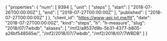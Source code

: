{
  "properties": {
    "num": [
      9394
    ],
    "unit": [
      "steps"
    ],
    "start": [
      "2018-07-26T00:00:00Z"
    ],
    "end": [
      "2018-07-27T00:00:00Z"
    ],
    "published": [
      "2018-07-27T00:00:00Z"
    ]
  },
  "client_id": "https://www-api.jvt.me/fit",
  "date": "2018-07-27T00:00:00Z",
  "kind": "steps",
  "h": "h-measure",
  "slug": "2018/07/7wbdb",
  "aliases": [
    "/mf2/a9537d9b-5b31-4377-b805-a26bf548565e/",
    "/mf2/2018/07/7wbdb",
    "/mf2/2018/07/7WBDB"
  ]
}
